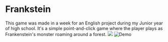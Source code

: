 ﻿# Frankstein
This game was made in a week for an English project during my Junior year of high school.  It's a simple point-and-click game where the player plays as Frankenstein's monster roaming around a forest.
<img src="https://media.giphy.com/media/fGIy7Jd8fC3PtVVCPs/giphy.gif">
![Demo](demo.gif)
